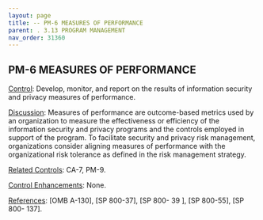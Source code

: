 ```yaml
---
layout: page
title: -- PM-6 MEASURES OF PERFORMANCE 
parent: . 3.13 PROGRAM MANAGEMENT 
nav_order: 31360 
---
```


## PM-6 MEASURES OF PERFORMANCE

<ins>Control</ins>: Develop, monitor, and report on the results of information security and privacy measures of performance.

<ins>Discussion</ins>: Measures of performance are outcome-based metrics used by an organization to measure the effectiveness or efficiency of the information security and privacy programs and the controls employed in support of the program. To facilitate security and privacy risk management, organizations consider aligning measures of performance with the organizational risk tolerance as defined in the risk management strategy.

<ins>Related Controls</ins>: CA-7, PM-9.

<ins>Control Enhancements</ins>: None.
      
<ins>References</ins>: [OMB A-130], [SP 800-37], [SP 800- 39 ], [SP 800-55], [SP 800- 137].
